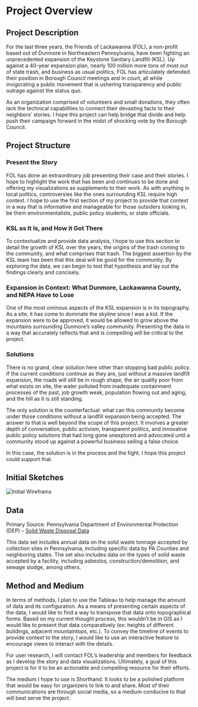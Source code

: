 # Project Overview

## Project Description
For the last three years, the Friends of Lackawanna (FOL), a non-profit based out of Dunmore in Northeastern Pennsylvania, have been fighting an unprecedented expansion of the Keystone Sanitary Landfill (KSL). Up against a 40-year expansion plan, nearly 100 million more tons of most out of state trash, and business as usual politics, FOL has articulately defended their position in Borough Council meetings and in court, all while invigorating a public movement that is ushering transparency and public outrage against the status quo.

As an organization comprised of volunteers and small donations, they often lack the technical capabilities to connect their devasting facts to their neighbors’ stories. I hope this project can help bridge that divide and help push their campaign forward in the midst of shocking vote by the Borough Council.

## Project Structure
### Present the Story
FOL has done an extraordinary job presenting their case and their stories. I hope to highlight the work that has been and continues to be done and offering my visualizations as supplements to their work. As with anything in local politics, controversies like the ones surrounding KSL require high context. I hope to use the first section of my project to provide that context in a way that is informative and manageable for those outsiders looking in, be them environmentalists, public policy students, or state officials.

### KSL as It Is, and How it Got There
To contextualize and provide data analysis, I hope to use this section to detail the growth of KSL over the years, the origins of the trash coming to the community, and what comprises that trash. The biggest assertion by the KSL team has been that this deal will be good for the community. By exploring the data, we can begin to test that hypothesis and lay out the findings clearly and concisely. 

### Expansion in Context: What Dunmore, Lackawanna County, and NEPA Have to Lose
One of the most ominous aspects of the KSL expansion is in its topography. As a site, it has come to dominate the skyline since I was a kid. If the expansion were to be approved, it would be allowed to grow above the mountains surrounding Dunmore’s valley community. Presenting the data in a way that accurately reflects that and is compelling will be critical to the project. 

### Solutions
There is no grand, clear solution here other than stopping bad public policy. If the current conditions continue as they are, just without a massive landfill expansion, the roads will still be in rough shape, the air quality poor from what exists on site, the water polluted from inadequate containment processes of the past, job growth weak, population flowing out and aging, and the hill as it is still standing. 

The only solution is the counterfactual: what can this community become under those conditions without a landfill expansion being accepted. The answer to that is well beyond the scope of this project. It involves a greater depth of conversation, public activism, transparent politics, and innovative public policy solutions that had long gone unexplored and advocated until a community stood up against a powerful business selling a false choice. 

In this case, the solution is in the process and the fight. I hope this project could support that.

## Initial Sketches

![Initial Wireframs](https://spcuff.github.io/Data-Viz/images/DataViz-FinalProjectOverview.png)

## Data
Primary Source: Pennsylvania Department of Environmental Protection (DEP) – [Solid Waste Disposal Data](http://www.depgreenport.state.pa.us/powerbiproxy/powerbi/Public/DEP/WM/PBI/Solid_Waste_Disposal_Information)

This data set includes annual data on the solid waste tonnage accepted by collection sites in Pennsylvania, including specific data by PA Counties and neighboring states. The set also includes data on the types of solid waste accepted by a facility, including asbestos, construction/demolition, and sewage sludge, among others. 

## Method and Medium
In terms of methods, I plan to use the Tableau to help manage the amount of data and its configuration. As a means of presenting certain aspects of the data, I would like to find a way to transpose that data onto topographical forms. Based on my current thought process, this wouldn’t be in GIS as I would like to present that data comparatively (ex: heights of different buildings, adjacent mountaintops, etc.). To convey the timeline of events to provide context to the story, I would like to use an interactive feature to encourage views to interact with the details.

For user research, I will contact FOL’s leadership and members for feedback as I develop the story and data visualizations. Ultimately, a goal of this project is for it to be an actionable and compelling resource for their efforts.

The medium I hope to use is Shorthand. It looks to be a polished platform that would be easy for organizers to link to and share. Most of their communications are through social media, so a medium conducive to that will best serve the project.
